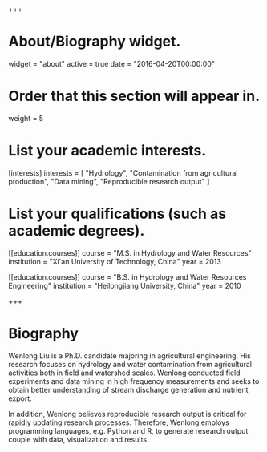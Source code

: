 +++
# About/Biography widget.
widget = "about"
active = true
date = "2016-04-20T00:00:00"

# Order that this section will appear in.
weight = 5

# List your academic interests.
[interests]
  interests = [
    "Hydrology",
    "Contamination from agricultural production",
    "Data mining",
    "Reproducible research output"
  ]

# List your qualifications (such as academic degrees).
[[education.courses]]
  course = "M.S. in Hydrology and Water Resources"
  institution = "Xi'an University of Technology, China"
  year = 2013

[[education.courses]]
  course = "B.S. in Hydrology and Water Resources Engineering"
  institution = "Heilongjiang University, China"
  year = 2010
 
+++

# Biography

Wenlong Liu is a Ph.D. candidate majoring in agricultural engineering. His research focuses on hydrology and water contamination from agricultural activities both in field and watershed scales.  Wenlong conducted field experiments and data mining in high frequency measurements and seeks to obtain better understanding of stream discharge generation and nutrient export. 

In addition, Wenlong believes reproducible research output is critical for rapidly updating research processes.  Therefore, Wenlong employs programming languages, e.g. Python and R, to generate research output couple with data, visualization and results. 